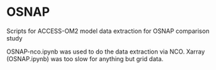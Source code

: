 # OSNAP
Scripts for ACCESS-OM2 model data extraction for OSNAP comparison study

OSNAP-nco.ipynb was used to do the data extraction via NCO. Xarray (OSNAP.ipynb) was too slow for anything but grid data.
